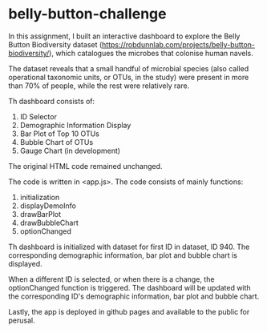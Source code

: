 # belly-button-challenge

In this assignment, I built an interactive dashboard to explore the Belly Button Biodiversity dataset (https://robdunnlab.com/projects/belly-button-biodiversity/), which catalogues the microbes that colonise human navels.

The dataset reveals that a small handful of microbial species (also called operational taxonomic units, or OTUs, in the study) were present in more than 70% of people, while the rest were relatively rare.

Th dashboard consists of:
1. ID Selector 
2. Demographic Information Display 
3. Bar Plot of Top 10 OTUs
4. Bubble Chart of OTUs 
5. Gauge Chart (in development)

The original HTML code remained unchanged. 

The code is written in <app.js>. The code consists of mainly functions:
1. initialization
2. displayDemoInfo
3. drawBarPlot
4. drawBubbleChart
5. optionChanged

Th dashboard is initialized with dataset for first ID in dataset, ID 940. The corresponding demographic information, bar plot and bubble chart is displayed.

When a different ID is selected, or when there is a change, the optionChanged function is triggered. The dashboard will be updated with the corresponding ID's demographic information, bar plot and bubble chart. 

Lastly, the app is deployed in github pages and available to the public for perusal. 